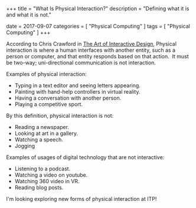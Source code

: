 +++
title = "What Is Physical Interaction?"
description = "Defining what it is and what it is not."

date = 2017-09-07
categories = [
  "Physical Computing"
]
tags = [
  "Physical Computing"
]
+++

According to Chris Crawford in [The Art of Interactive Design](https://itp.nyu.edu/~ym349/pc/theartofinteractivedesign.pdf), Physical interaction is where a human interfaces with another entity, such as a person or computer, and that entity responds based on that action.  It must be two-way; uni-directional communication is not interaction.

Examples of physical interaction:

* Typing in a text editor and seeing letters appearing.
* Painting with hand-help controllers in virtual reality.
* Having a conversation with another person.
* Playing a competitive sport.

By this definition, physical interaction is not:

* Reading a newspaper.
* Looking at art in a gallery.
* Watching a speech.
* Jogging

Examples of usages of digital technology that are not interactive:

* Listening to a podcast.
* Watching a video on youtube.
* Watching 360 video in VR.
* Reading blog posts.

 I'm looking exploring new forms of physical interaction at ITP!

